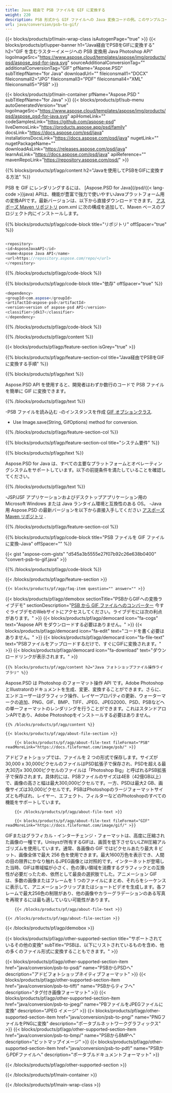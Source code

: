 ```yaml
---
title: Java 経由で PSB ファイルを GIF に変換する
weight: 220
description: PSB 形式から GIF ファイルへの Java 変換コードの例。このサンプルコードを使用して、Web ベースまたはデスクトップ Java ベースのアプリケーション内で PSB を GIF に変換します。
url: java/conversion/psb-to-gif/
---
```


{{< blocks/products/pf/main-wrap-class isAutogenPage="true" >}}
{{< blocks/products/pf/upper-banner h1="Java経由でPSBをGIFに変換する" h2="GIF を含むラスターイメージへの PSB 変換用 Java Photoshop API" logoImageSrc="https://www.aspose.cloud/templates/aspose/img/products/psd/aspose_psd-for-java.svg" sourceAdditionalConversionTag="" additionalConversionTag="GIF" pfName="Aspose.PSD" subTitlepfName="for Java" downloadUrl="" fileiconsmall1="DOCX" fileiconsmall2="JPG" fileiconsmall3="PDF" fileiconsmall4="XML" fileiconsmall5="PSB" >}}

{{< blocks/products/pf/main-container pfName="Aspose.PSD " subTitlepfName="for Java" >}}
{{< blocks/products/pf/sub-menu autoGeneratedVersion="true" logoImageSrc="https://www.aspose.cloud/templates/aspose/img/products/psd/aspose_psd-for-java.svg" apiHomeLink="" codeSamplesLink="https://github.com/aspose-psd" liveDemosLink="https://products.aspose.app/psd/family" docsLink="https://docs.aspose.com/psd/java" installationsDocsLink="https://docs.aspose.com/psd/java" nugetLink="" nugetPackageName="" downloadAsLink="https://releases.aspose.com/psd/java" learnAsLink="https://docs.aspose.com/psd/java" apiReference="" mavenRepoLink="https://repository.aspose.com/psd/" >}}

{{% blocks/products/pf/agp/content h2="Javaを使用してPSBをGIFに変換する方法" %}}

 PSB を GIF にレンダリングするには、
 [Aspose.PSD for Java](/psd/{{< lang-code >}}java) 
 APIは、機能が豊富で強力で使いやすいJavaプラットフォーム用の変換APIです。最新バージョンは、以下から直接ダウンロードできます。
 [アスポーズ Maven リポジトリ](https://repository.aspose.com/psd/) 
 pom.xml に次の構成を追加して、Maven ベースのプロジェクト内にインストールします。

{{% blocks/products/pf/agp/code-block title="リポジトリ" offSpacer="true" %}}

```cs

<repository>
<id>AsposeJavaAPI</id>
<name>Aspose Java API</name>
<url>https://repository.aspose.com/repo/</url>
</repository>

```

{{% /blocks/products/pf/agp/code-block %}}

{{% blocks/products/pf/agp/code-block title="依存" offSpacer="true" %}}

```cs
<dependency>
<groupId>com.aspose</groupId>
<artifactId>aspose-psd</artifactId>
<version>version of aspose-psd API</version>
<classifier>jdk17</classifier>
</dependency>

```

{{% /blocks/products/pf/agp/code-block %}}

{{% /blocks/products/pf/agp/content %}}

{{< blocks/products/pf/agp/feature-section isGrey="true" >}}

{{% blocks/products/pf/agp/feature-section-col title="Java経由でPSBをGIFに変換する手順" %}}

{{% blocks/products/pf/agp/text %}}

 Aspose.PSD API を使用すると、開発者はわずか数行のコードで PSB ファイルを簡単に GIF に変換できます。

{{% /blocks/products/pf/agp/text %}}

-PSB ファイルを読み込む
-のインスタンスを作成 [GIF オプションクラス](https://apireference.aspose.com/psd/java/com.aspose.psd.imageoptions/GifOptions).
- Use Image.save(String, GifOptions) method for conversion.

{{% /blocks/products/pf/agp/feature-section-col %}}

{{% blocks/products/pf/agp/feature-section-col title="システム要件" %}}

{{% blocks/products/pf/agp/text %}}

 Aspose.PSD for Java は、すべての主要なプラットフォームとオペレーティングシステムをサポートしています。以下の前提条件を満たしていることを確認してください。

{{% /blocks/products/pf/agp/text %}}

-JSP/JSF アプリケーションおよびデスクトップアプリケーション用の Microsoft Windows または Java ランタイム環境と互換性のある OS。
-Java 用 Aspose.PSD の最新バージョンを以下から直接入手してください
 [アスポーズ Maven リポジトリ](https://repository.aspose.com/psd/)  .

{{% /blocks/products/pf/agp/feature-section-col %}}

{{% blocks/products/pf/agp/code-block title="PSB ファイルを GIF ファイルに変換-Java" offSpacer="" %}}

{{< gist "aspose-com-gists" "d545a3b5555e27f07b92c26e638b0400" "convert-psb-to-gif.java" >}}

{{% /blocks/products/pf/agp/code-block %}}

{{< /blocks/products/pf/agp/feature-section >}}

    {{< blocks/products/pf/agp/faq-item question="" answer="" >}}
 

<!-- aboutfile Starts -->

{{< blocks/products/pf/agp/demobox sectionTitle="PSBからGIFへの変換ライブデモ" sectionDescription="[PSB から GIF ファイルへのコンバーター](https://products.aspose.app/psd/conversion/psb-to-gif) 今すぐライブデモのWebサイトにアクセスしてください。ライブデモには次の利点があります。" >}}
        {{< blocks/products/pf/agp/democard icon="fa-cogs" text="Aspose API をダウンロードする必要はありません。" >}}
        {{< blocks/products/pf/agp/democard icon="fa-edit" text="コードを書く必要はありません。" >}}
        {{< blocks/products/pf/agp/democard icon="fa-file-text" text="PSBファイルをアップロードするだけで、すぐにGIFに変換されます。" >}}
        {{< blocks/products/pf/agp/democard icon="fa-download" text="ダウンロードリンクが表示されます。" >}}

    {{% blocks/products/pf/agp/content h2="Java フォトショップファイル操作ライブラリ" %}}

 Aspose.PSD は Photoshop のフォーマット操作 API です。Adobe PhotoshopとIllustratorのドキュメントを生成、変更、変換することができます。さらに、エンドユーザーはグラフィック操作、レイヤープロパティの更新、ウォーターマークの追加、PNG、GIF、BMP、TIFF、JPEG、JPEG2000、PSD、PSBなどへの単一フォーマットのレンダリングを行うことができます。これはスタンドアロンAPIであり、Adobe Photoshopをインストールする必要はありません。 



    {{% /blocks/products/pf/agp/content %}}

    {{< blocks/products/pf/agp/about-file-section >}}

        {{< blocks/products/pf/agp/about-file-text fileFormat="PSB" readMoreLink="https://docs.fileformat.com/image/psb/" >}}

アドビフォトショップでは、ファイルを 2 つの形式で保存します。サイズが30,000 x 30,000ピクセルのファイルはPSD拡張子で保存され、PSDを超える最大30万x 300,000ピクセルのファイルは「Photoshop Big」と呼ばれるPSB拡張子で保存されます。具体的には、PSBファイルのサイズは4EB（42億GB以上）で、画像の高さと幅は最大300,000ピクセルです。一方、PSDは最大2 GB、画像サイズは30,000ピクセルです。PSBはPhotoshopのラージフォーマットサイズとも呼ばれ、レイヤー、エフェクト、フィルターなどのPhotoshopのすべての機能をサポートしています。


        {{< /blocks/products/pf/agp/about-file-text >}}

        {{< blocks/products/pf/agp/about-file-text fileFormat="GIF" readMoreLink="https://docs.fileformat.com/image/gif/" >}}

GIFまたはグラフィカル・インターチェンジ・フォーマットは、高度に圧縮された画像の一種です。Unisysが所有するGIFは、画質を低下させないLZW圧縮アルゴリズムを使用しています。通常、各画像の GIF ではピクセルあたり最大 8 ビット、画像全体で最大 256 色を使用できます。最大1600万色を表示でき、人間の目の限界にかなり触れるJPEG画像とは対照的です。インターネットが登場した当時、GIFは帯域幅が小さく、色の薄い領域を消費するグラフィックとの互換性が必要だったため、依然として最良の選択肢でした。アニメーション GIF は、多数の画像またはフレームを 1 つのファイルにまとめ、それらをシーケンスに表示して、アニメーションクリップまたはショートビデオを生成します。各フレームで最大256色の制限があり、他の画像やカラーグラデーションのある写真を再現するには最も適していない可能性があります。


        {{< /blocks/products/pf/agp/about-file-text >}}

    {{< /blocks/products/pf/agp/about-file-section >}}

{{< /blocks/products/pf/agp/demobox >}}

<!-- aboutfile Ends -->

{{< blocks/products/pf/agp/other-supported-section title="サポートされているその他の変換" subTitle="PSBは、以下にリストされているものを含め、他の多くのファイル形式に変換することもできます。" >}}

{{< blocks/products/pf/agp/other-supported-section-item href="java/conversion/psb-to-psd/" name="PSBからPSDへ" description="アドビフォトショップネイティブフォーマット" >}}
{{< blocks/products/pf/agp/other-supported-section-item href="java/conversion/psb-to-tiff/" name="PSBからティフへ" description="タグ付き画像フォーマット" >}}
{{< blocks/products/pf/agp/other-supported-section-item href="java/conversion/psb-to-jpeg/" name="PBファイルをJPEGファイルに変換" description="JPEG イメージ" >}}
{{< blocks/products/pf/agp/other-supported-section-item href="java/conversion/psb-to-png/" name="PNGファイルをPNGに変換" description="ポータブルネットワークグラフィックス" >}}
{{< blocks/products/pf/agp/other-supported-section-item href="java/conversion/psb-to-bmp/" name="PSBからBMPへ" description="ビットマップイメージ" >}}
{{< blocks/products/pf/agp/other-supported-section-item href="java/conversion/psb-to-pdf/" name="PSBからPDFファイルへ" description="ポータブルドキュメントフォーマット" >}}

{{< /blocks/products/pf/agp/other-supported-section >}}

{{< /blocks/products/pf/main-container >}}
    
{{< /blocks/products/pf/main-wrap-class >}}

